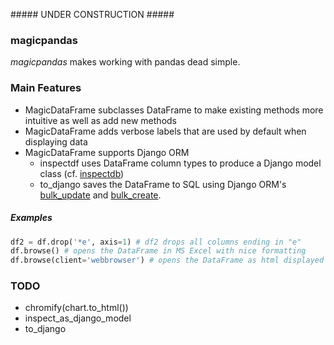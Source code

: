 \#\#\#\#\# UNDER CONSTRUCTION \#\#\#\#\# 

### magicpandas
*magicpandas* makes working with pandas dead simple.

### Main Features
* MagicDataFrame subclasses DataFrame to make existing methods more intuitive as well as add new methods
* MagicDataFrame adds verbose labels that are used by default when displaying data
* MagicDataFrame supports Django ORM  
  * inspectdf uses DataFrame column types to produce a Django model class (cf. [inspectdb](https://docs.djangoproject.com/en/3.0/howto/legacy-databases/#auto-generate-the-models))
  * to_django saves the DataFrame to SQL using Django ORM's [bulk_update](https://docs.djangoproject.com/en/3.0/ref/models/querysets/#bulk-update) and [bulk_create](https://docs.djangoproject.com/en/3.0/ref/models/querysets/#bulk-create).

##### Examples
```python
df2 = df.drop('*e', axis=1) # df2 drops all columns ending in "e"
df.browse() # opens the DataFrame in MS Excel with nice formatting
df.browse(client='webbrowser') # opens the DataFrame as html displayed in Chrome with nice formatting
```

### TODO
* chromify(chart.to_html())
* inspect_as_django_model
* to_django
